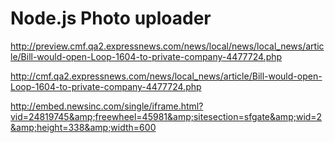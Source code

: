 Node.js Photo uploader
========================


http://preview.cmf.qa2.expressnews.com/news/local/news/local_news/article/Bill-would-open-Loop-1604-to-private-company-4477724.php

http://cmf.qa2.expressnews.com/news/local_news/article/Bill-would-open-Loop-1604-to-private-company-4477724.php



http://embed.newsinc.com/single/iframe.html?vid=24819745&amp;freewheel=45981&amp;sitesection=sfgate&amp;wid=2&amp;height=338&amp;width=600
